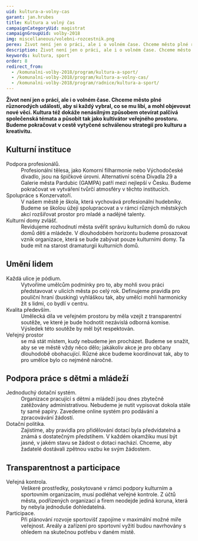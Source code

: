 ```yaml
---
uid: kultura-a-volny-cas
garant: jan.hrubes
title: Kultura a volný čas
campaignCategoryUid: magistrat
campaignGroupUid: volby-2018
img: miscellaneous/volebni-rozcestnik.png
perex: Život není jen o práci, ale i o volném čase. Chceme město plné různorodých událostí, aby si každý vybral, co se mu líbí.
description: Život není jen o práci, ale i o volném čase. Chceme město plné různorodých událostí, aby si každý vybral, co se mu líbí, a mohl objevovat nové věci. Kultura též dokáže nenásilným způsobem otevírat palčivá společenská témata a působit tak jako kultivátor veřejného prostoru. Budeme pokračovat v cestě vytyčené schválenou strategií pro kulturu a kreativitu.
keywords: kultura, sport
order: 8
redirect_from:
  - /komunalni-volby-2018/program/kultura-a-sport/
  - /komunalni-volby-2018/program/kultura-a-volny-cas/
  - /komunalni-volby-2018/program/radnice/kultura-a-sport/
---
```


**Život není jen o práci, ale i o volném čase. Chceme město plné různorodých událostí, aby si každý vybral, co se mu líbí, a mohl objevovat nové věci. Kultura též dokáže nenásilným způsobem otevírat palčivá společenská témata a působit tak jako kultivátor veřejného prostoru. Budeme pokračovat v cestě vytyčené schválenou strategií pro kulturu a kreativitu.**

## Kulturní instituce

<dl class="c-program-key-point-list">
    <dt>Podpora profesionálů.</dt>
    <dd>Profesionální tělesa, jako Komorní filharmonie nebo Východočeské divadlo, jsou na špičkové úrovni. Alternativní scéna Divadla 29 a Galerie města Pardubic (GAMPA) patří mezi nejlepší v Česku. Budeme pokračovat ve vytváření tvůrčí atmosféry v těchto institucích.</dd>
    <dt>Spolupráce s Konzervatoří.</dt>
    <dd>V našem městě je škola, která vychovává profesionální hudebníky. Budeme se školou úžeji spolupracovat a v rámci různých městských akcí rozšiřovat prostor pro mladé a nadějné talenty.</dd>
    <dt>Kulturní domy zvlášť.</dt>
    <dd>Revidujeme rozhodnutí města svěřit správu kulturních domů do rukou domů dětí a mládeže. V dlouhodobém horizontu budeme prosazovat vznik organizace, která se bude zabývat pouze kulturními domy. Ta bude mít na starost dramaturgii kulturních domů.</dd>
</dl>

## Umění lidem

<dl class="c-program-key-point-list">
    <dt>Každá ulice je pódium.</dt>
    <dd>Vytvoříme umělcům podmínky pro to, aby mohli svou práci představovat v ulicích města po celý rok. Definujeme pravidla pro pouliční hraní (busking) vyhláškou tak, aby umělci mohli harmonicky žít s lidmi, co bydlí v centru.</dd>
    <dt>Kvalita především.</dt>
    <dd>Umělecká díla ve veřejném prostoru by měla vzejít z transparentní soutěže, ve které je bude hodnotit nezávislá odborná komise. Výsledek této soutěže by měl být respektován.</dd>
    <dt>Veřejný prostor</dt>
    <dd>se má stát místem, kudy nebudeme jen procházet. Budeme se snažit, aby se ve městě vždy něco dělo; jakákoliv akce je pro občany dlouhodobě obohacující. Různé akce budeme koordinovat tak, aby to pro umělce bylo co nejméně náročné. </dd>
</dl>

## Podpora práce s dětmi a mládeží

<dl class="c-program-key-point-list">
    <dt>Jednoduchý dotační systém.</dt>
    <dd>Organizace pracující s dětmi a mládeží jsou dnes zbytečně zatěžovány administrativou. Nebudeme je nutit vypisovat dokola stále ty samé papíry. Zavedeme online systém pro podávání a zpracovávání žádostí.</dd>
    <dt>Dotační politika.</dt>
    <dd>Zajistíme, aby pravidla pro přidělování dotací byla předvídatelná a známá s dostatečným předstihem. V každém okamžiku musí být jasné, v jakém stavu se žádost o dotaci nachází. Chceme, aby žadatelé dostávali zpětnou vazbu ke svým žádostem.</dd>
</dl>


## Transparentnost a participace

<dl class="c-program-key-point-list">
    <dt>Veřejná kontrola.</dt>
    <dd>Veškeré prostředky, poskytované v rámci podpory kulturním a sportovním organizacím, musí podléhat veřejné kontrole. Z účtů města, podřízených organizací a firem neodejde jediná koruna, která by nebyla jednoduše dohledatelná.</dd>
    <dt>Participace.</dt>
    <dd>Při plánování rozvoje sportovišť zapojíme v maximální možné míře veřejnost. Areály a zařízení pro sportovní vyžití budou navrhovány s ohledem na skutečnou potřebu v daném místě.</dd>
</dl>